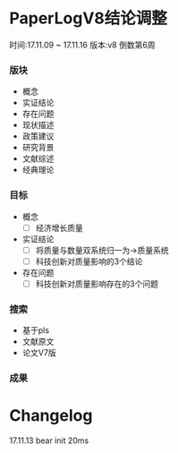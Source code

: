 # PaperLogV8结论调整
时间:17.11.09 ~ 17.11.16
版本:v8
倒数第6周

### 版块
- 概念
- 实证结论
- 存在问题
- 现状描述
- 政策建议
- 研究背景
- 文献综述
- 经典理论

### 目标
- 概念
    + [ ] 经济增长质量
- 实证结论
    + [ ] 将质量与数量双系统归一为->质量系统
    + [ ] 科技创新对质量影响的3个结论
- 存在问题
    + [ ] 科技创新对质量影响存在的3个问题

### 搜索
- 基于pls
- 文献原文
- 论文V7版

### 成果


# Changelog
17.11.13 bear init 20ms